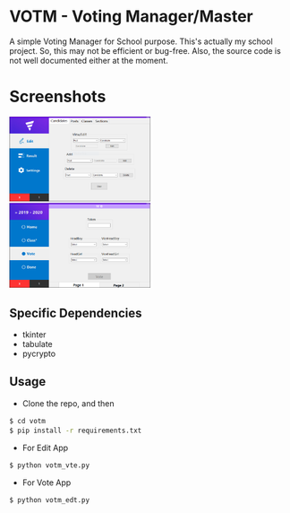 # VOTM - Voting Manager/Master
A simple Voting Manager for School purpose.
This's actually my school project. So, this may 
not be efficient or bug-free. Also, the source code 
is not well documented either at the moment.

# Screenshots
<img src="/screen_shot2.png" width="50%" />
<img src="/screen_shot1.png" width="50%" />

## Specific Dependencies
  * tkinter
  * tabulate
  * pycrypto
  
## Usage
 * Clone the repo, and then
 ```sh
 $ cd votm
 $ pip install -r requirements.txt
 ```
 * For Edit App
 ```sh
 $ python votm_vte.py
 ```
 * For Vote App
 ```sh
 $ python votm_edt.py
 ```
 
